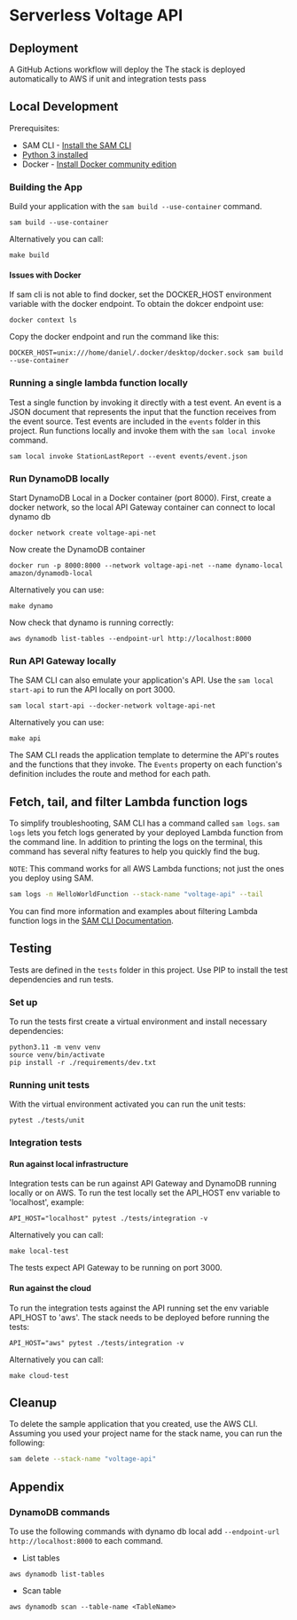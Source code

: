 # Serverless Voltage API


## Deployment

A GitHub Actions workflow will deploy the  The stack is deployed automatically to AWS if unit and integration tests pass

## Local Development

Prerequisites:

* SAM CLI - [Install the SAM CLI](https://docs.aws.amazon.com/serverless-application-model/latest/developerguide/serverless-sam-cli-install.html)
* [Python 3 installed](https://www.python.org/downloads/)
* Docker - [Install Docker community edition](https://hub.docker.com/search/?type=edition&offering=community)

### Building the App

Build your application with the `sam build --use-container` command.

```shell
sam build --use-container
```

Alternatively you can call:

```shell
make build
```

#### Issues with Docker

If sam cli is not able to find docker, set the DOCKER_HOST environment variable with the docker endpoint.
To obtain the dokcer endpoint use:

```shell
docker context ls
```

Copy the docker endpoint and run the command like this:

```shell
DOCKER_HOST=unix:///home/daniel/.docker/desktop/docker.sock sam build --use-container
```


### Running a single lambda function locally

Test a single function by invoking it directly with a test event. An event is a JSON document that represents the input that the function receives from the event source. Test events are included in the `events` folder in this project.
Run functions locally and invoke them with the `sam local invoke` command.

```shell
sam local invoke StationLastReport --event events/event.json
```

### Run DynamoDB locally

Start DynamoDB Local in a Docker container (port 8000). First, create a docker network, so the
local API Gateway container can connect to local dynamo db

```shell
docker network create voltage-api-net
```

Now create the DynamoDB container

```shell
docker run -p 8000:8000 --network voltage-api-net --name dynamo-local amazon/dynamodb-local
```

Alternatively you can use:

```shell
make dynamo
```

Now check that dynamo is running correctly:

```shell
aws dynamodb list-tables --endpoint-url http://localhost:8000
```

### Run API Gateway locally

The SAM CLI can also emulate your application's API. Use the `sam local start-api` to run the API locally on port 3000.

```shell
sam local start-api --docker-network voltage-api-net
```

Alternatively you can use:

```shell
make api
```

The SAM CLI reads the application template to determine the API's routes and the functions that they invoke. The `Events` property on each function's definition includes the route and method for each path.


## Fetch, tail, and filter Lambda function logs

To simplify troubleshooting, SAM CLI has a command called `sam logs`. `sam logs` lets you fetch logs generated by your deployed Lambda function from the command line. In addition to printing the logs on the terminal, this command has several nifty features to help you quickly find the bug.

`NOTE`: This command works for all AWS Lambda functions; not just the ones you deploy using SAM.

```bash
sam logs -n HelloWorldFunction --stack-name "voltage-api" --tail
```

You can find more information and examples about filtering Lambda function logs in the [SAM CLI Documentation](https://docs.aws.amazon.com/serverless-application-model/latest/developerguide/serverless-sam-cli-logging.html).

## Testing

Tests are defined in the `tests` folder in this project. Use PIP to install the test dependencies and run tests.

### Set up

To run the tests first create a virtual environment and install necessary dependencies:

```shell
python3.11 -m venv venv
source venv/bin/activate
pip install -r ./requirements/dev.txt
```

### Running unit tests

With the virtual environment activated you can run the unit tests:

```shell
pytest ./tests/unit
```

### Integration tests

#### Run against local infrastructure

Integration tests can be run against API Gateway and DynamoDB running locally or on AWS.
To run the test locally set the API_HOST env variable to 'localhost', example:

```shell
API_HOST="localhost" pytest ./tests/integration -v
```

Alternatively you can call:

```shell
make local-test
```

The tests expect API Gateway to be running on port 3000. 

#### Run against the cloud

To run the integration tests against the API running set the env variable API_HOST to 'aws'. The stack needs to be deployed before running the tests:

```shell
API_HOST="aws" pytest ./tests/integration -v
```

Alternatively you can call:

```shell
make cloud-test
```

## Cleanup

To delete the sample application that you created, use the AWS CLI. Assuming you used your project name for the stack name, you can run the following:

```bash
sam delete --stack-name "voltage-api"
```


## Appendix

### DynamoDB commands

To use the following commands with dynamo db local add `--endpoint-url http://localhost:8000` to each command.

- List tables
```shell
aws dynamodb list-tables
```

- Scan table
```shell
aws dynamodb scan --table-name <TableName>
```
